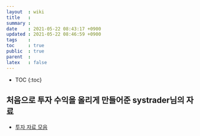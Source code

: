 ```yaml
---
layout  : wiki
title   : 
summary : 
date    : 2021-05-22 08:43:17 +0900
updated : 2021-05-22 08:46:59 +0900
tags    : 
toc     : true
public  : true
parent  : 
latex   : false
---
```

* TOC
{:toc}

## 처음으로 투자 수익을 올리게 만들어준 systrader님의 자료

- [투자 자료 모음](https://cafe.naver.com/invest79/11205)


